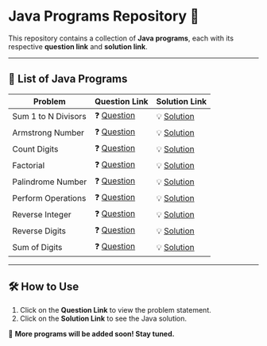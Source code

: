 # Java Programs Repository 🚀

This repository contains a collection of **Java programs**, each with its respective **question link** and **solution link**.

---

## 📖 List of Java Programs

| Problem | Question Link | Solution Link |
|---------|--------------|--------------|
| Sum 1 to N Divisors | ❓ [Question](#) | 💡 [Solution](Sum1toNDivisors.java) |
| Armstrong Number | ❓ [Question](#) | 💡 [Solution](AmstrongNumber.java) |
| Count Digits | ❓ [Question](#) | 💡 [Solution](count_digits.java) |
| Factorial | ❓ [Question](#) | 💡 [Solution](Factorial.java) |
| Palindrome Number | ❓ [Question](#) | 💡 [Solution](palindrome.java) |
| Perform Operations | ❓ [Question](#) | 💡 [Solution](PerformOperations.java) |
| Reverse Integer | ❓ [Question](#) | 💡 [Solution](ReverseInteger.java) |
| Reverse Digits | ❓ [Question](#) | 💡 [Solution](ReverseDigits.java) |
| Sum of Digits | ❓ [Question](#) | 💡 [Solution](SumOfDigits.java) |

---

## 🛠 **How to Use**
1. Click on the **Question Link** to view the problem statement.
2. Click on the **Solution Link** to see the Java solution.

🚀 **More programs will be added soon! Stay tuned.**  
